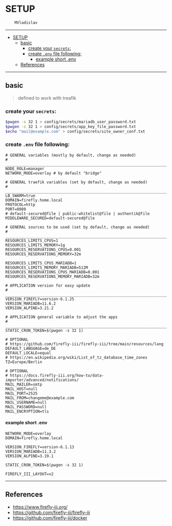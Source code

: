 # SETUP

```sh
    MVladislav
```

---

- [SETUP](#setup)
  - [basic](#basic)
    - [create your `secrets`:](#create-your-secrets)
    - [create `.env` file following:](#create-env-file-following)
      - [example short .env](#example-short-env)
  - [References](#references)

---

## basic

> defined to work with treafik

### create your `secrets`:

```sh
$pwgen -s 32 1 > config/secrets/mariadb_user_password.txt
$pwgen -s 32 1 > config/secrets/app_key_file_password.txt
$echo "mail@example.com" > config/secrets/site_owner_conf.txt
```

### create `.env` file following:

```env
# GENERAL variables (mostly by default, change as needed)
# ______________________________________________________________________________
NODE_ROLE=manager
NETWORK_MODE=overlay # by default "bridge"

# GENERAL traefik variables (set by default, change as needed)
# ______________________________________________________________________________
LB_SWARM=true
DOMAIN=firefly.home.local
PROTOCOL=http
PORT=8080
# default-secured@file | public-whitelist@file | authentik@file
MIDDLEWARE_SECURED=default-secured@file

# GENERAL sources to be used (set by default, change as needed)
# ______________________________________________________________________________
RESOURCES_LIMITS_CPUS=1
RESOURCES_LIMITS_MEMORY=1g
RESOURCES_RESERVATIONS_CPUS=0.001
RESOURCES_RESERVATIONS_MEMORY=32m

RESOURCES_LIMITS_CPUS_MARIADB=1
RESOURCES_LIMITS_MEMORY_MARIADB=512M
RESOURCES_RESERVATIONS_CPUS_MARIADB=0.001
RESOURCES_RESERVATIONS_MEMORY_MARIADB=32m

# APPLICATION version for easy update
# ______________________________________________________________________________
VERSION_FIREFLY=version-6.1.25
VERSION_MARIADB=11.6.2
VERSION_ALPINE=3.21.2

# APPLICATION general variable to adjust the apps
# ______________________________________________________________________________
STATIC_CRON_TOKEN=$(pwgen -s 32 1)

# OPTIONAL
# https://github.com/firefly-iii/firefly-iii/tree/main/resources/lang
DEFAULT_LANGUAGE=de_DE
DEFAULT_LOCALE=equal
# https://en.wikipedia.org/wiki/List_of_tz_database_time_zones
TZ=Europe/Berlin

# OPTIONAL
# https://docs.firefly-iii.org/how-to/data-importer/advanced/notifications/
MAIL_MAILER=smtp
MAIL_HOST=null
MAIL_PORT=2525
MAIL_FROM=changeme@example.com
MAIL_USERNAME=null
MAIL_PASSWORD=null
MAIL_ENCRYPTION=tls
```

#### example short .env

```env
NETWORK_MODE=overlay
DOMAIN=firefly.home.local

VERSION_FIREFLY=version-6.1.13
VERSION_MARIADB=11.3.2
VERSION_ALPINE=3.19.1

STATIC_CRON_TOKEN=$(pwgen -s 32 1)

FIREFLY_III_LAYOUT=v2
```

---

## References

- <https://www.firefly-iii.org/>
- <https://github.com/firefly-iii/firefly-iii>
- <https://github.com/firefly-iii/docker>
